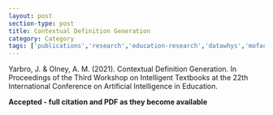 ```yaml
---
layout: post
section-type: post
title: Contextual Definition Generation
category: Category
tags: ['publications','research','education-research','datawhys','mofacts','ldi','braintrust','conference-full','discourse', 'nlp']
---
```


Yarbro, J. & Olney, A. M. (2021). Contextual Definition Generation. In Proceedings of the Third Workshop on Intelligent Textbooks at the 22th International Conference on Artificial Intelligence in Education.

**Accepted - full citation and PDF as they become available**

<!-- <object data="https://blogs.memphis.edu/aolney/files/2020/07/Pavlik2020-aied-intelligent-textbook.pdf" type="application/pdf" width="100%" height="600px">
 
  <p>It appears you don't have a PDF plugin for this browser.
  No biggie... you can <a href="https://blogs.memphis.edu/aolney/files/2020/07/Pavlik2020-aied-intelligent-textbook.pdf">click here to
  download the PDF file.</a></p>
  
</object> -->

